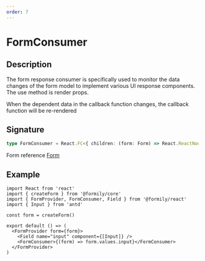 ```yaml
---
order: 7
---
```


# FormConsumer

## Description

The form response consumer is specifically used to monitor the data changes of the form model to implement various UI response components. The use method is render props.

When the dependent data in the callback function changes, the callback function will be re-rendered

## Signature

```ts
type FormConsumer = React.FC<{ children: (form: Form) => React.ReactNode }>
```

Form reference [Form](https://core.formilyjs.org/api/models/form)

## Example

```tsx
import React from 'react'
import { createForm } from '@formily/core'
import { FormProvider, FormConsumer, Field } from '@formily/react'
import { Input } from 'antd'

const form = createForm()

export default () => (
  <FormProvider form={form}>
    <Field name="input" component={[Input]} />
    <FormConsumer>{(form) => form.values.input}</FormConsumer>
  </FormProvider>
)
```
